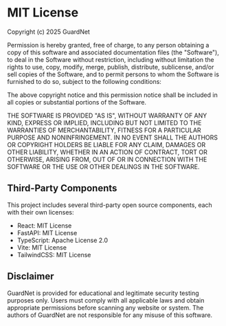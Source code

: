 # MIT License

Copyright (c) 2025 GuardNet

Permission is hereby granted, free of charge, to any person obtaining a copy
of this software and associated documentation files (the "Software"), to deal
in the Software without restriction, including without limitation the rights
to use, copy, modify, merge, publish, distribute, sublicense, and/or sell
copies of the Software, and to permit persons to whom the Software is
furnished to do so, subject to the following conditions:

The above copyright notice and this permission notice shall be included in all
copies or substantial portions of the Software.

THE SOFTWARE IS PROVIDED "AS IS", WITHOUT WARRANTY OF ANY KIND, EXPRESS OR
IMPLIED, INCLUDING BUT NOT LIMITED TO THE WARRANTIES OF MERCHANTABILITY,
FITNESS FOR A PARTICULAR PURPOSE AND NONINFRINGEMENT. IN NO EVENT SHALL THE
AUTHORS OR COPYRIGHT HOLDERS BE LIABLE FOR ANY CLAIM, DAMAGES OR OTHER
LIABILITY, WHETHER IN AN ACTION OF CONTRACT, TORT OR OTHERWISE, ARISING FROM,
OUT OF OR IN CONNECTION WITH THE SOFTWARE OR THE USE OR OTHER DEALINGS IN THE
SOFTWARE.

## Third-Party Components

This project includes several third-party open source components, each with their own licenses:

- React: MIT License
- FastAPI: MIT License
- TypeScript: Apache License 2.0
- Vite: MIT License
- TailwindCSS: MIT License

## Disclaimer

GuardNet is provided for educational and legitimate security testing purposes only. Users must comply with all applicable laws and obtain appropriate permissions before scanning any website or system. The authors of GuardNet are not responsible for any misuse of this software.
